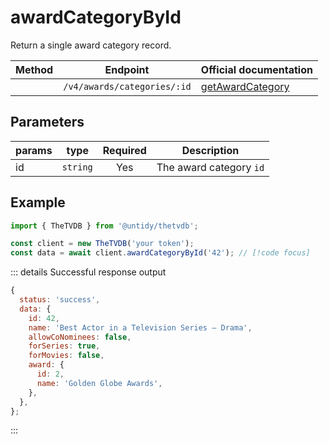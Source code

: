 # awardCategoryById

Return a single award category record.

| Method                          | Endpoint                    | Official documentation                                                                     |
| ------------------------------- | --------------------------- | ------------------------------------------------------------------------------------------ |
| <Badge type="tip" text="GET" /> | `/v4/awards/categories/:id` | [getAwardCategory](https://thetvdb.github.io/v4-api/#/Award%20Categories/getAwardCategory) |

## Parameters

| params | type     | Required | Description             |
| ------ | -------- | :------: | ----------------------- |
| id     | `string` |   Yes    | The award category `id` |

## Example

```js
import { TheTVDB } from '@untidy/thetvdb';

const client = new TheTVDB('your token');
const data = await client.awardCategoryById('42'); // [!code focus]
```

::: details Successful response output

```js
{
  status: 'success',
  data: {
    id: 42,
    name: 'Best Actor in a Television Series – Drama',
    allowCoNominees: false,
    forSeries: true,
    forMovies: false,
    award: {
      id: 2,
      name: 'Golden Globe Awards',
    },
  },
};
```

:::
